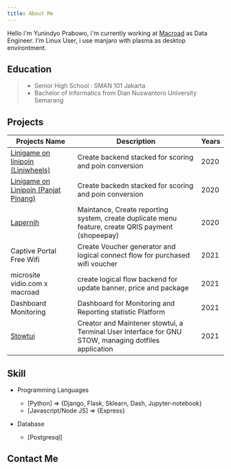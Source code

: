 ```yaml
---
title: About Me
---
```


<!-- <img src="./photo_2019-04-11_00-21-32.jpg" height="100" width="100" style="border-radius:50%;margin-left:auto;margin-right:auto;" class="lazyload" > -->

<re-img  alt="about me" src="./photo_2019-04-11_00-21-32.jpg"></re-img>

Hello i'm Yunindyo Prabowo, i'm currently working at [Macroad](https://macroad.com/) as Data Engineer. I'm Linux User, i use manjaro with plasma as desktop environtment.

## Education
  > * Senior High School : SMAN 101 Jakarta
  > * Bachelor of Informatics from Dian Nuswantoro University Semarang

## Projects

  | Projects Name | Description | Years |
  | ------------------------------------------------ | ------------------------------------------------------ | ---- |
  | [Linigame on linipoin (Liniwheels)](https://play.google.com/store/apps/details?id=com.macroad.linipoin) | Create backend stacked for scoring and poin conversion | 2020 |
  | [Linigame on Linipoin (Panjat Pinang)](https://play.google.com/store/apps/details?id=com.macroad.linipoin) | Create backedn stacked for scoring and poin conversion  | 2020 |
  | [Lapernih](https://play.google.com/store/apps/details?id=id.codify.lapernih)  | Maintance, Create reporting system, create duplicate menu feature, create QRIS payment (shopeepay) | 2020 |
  | Captive Portal Free Wifi | Create Voucher generator and logical connect flow for purchased wifi voucher | 2021 |
  | microsite vidio.com x macroad | create logical flow backend for update banner, price and package | 2021 |
  | Dashboard Monitoring | Dashboard for Monitoring and Reporting statistic Platform | 2021 |
  | [Stowtui](https://github.com/ypraw/stowtui) | Creator and Maintener stowtui, a Terminal User Interface for GNU STOW, managing dotfiles application | 2021 |

## Skill

* Programming Languages
  * [Python] => {Django, Flask, Sklearn, Dash, Jupyter-notebook}
  * [Javascript/Node JS] => {Express}

* Database
  * [Postgresql]

## Contact Me

<re-icons></re-icons>